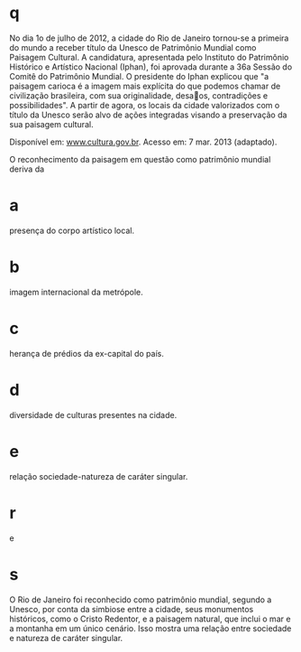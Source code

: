 # q
No dia 1o de julho de 2012, a cidade do Rio de Janeiro tornou-se a primeira do mundo a receber título da Unesco de Patrimônio Mundial como Paisagem Cultural. A candidatura, apresentada pelo Instituto do Patrimônio Histórico e Artístico Nacional (Iphan), foi aprovada durante a 36a Sessão do Comitê do Patrimônio Mundial. O presidente do Iphan explicou que "a paisagem carioca é a imagem mais explícita do que podemos chamar de civilização brasileira, com sua originalidade, desaos, contradições e possibilidades". A partir de agora, os locais da cidade valorizados com o título da Unesco serão alvo de ações integradas visando a preservação da sua paisagem cultural.

Disponível em: www.cultura.gov.br. Acesso em: 7 mar. 2013 (adaptado).

O reconhecimento da paisagem em questão como patrimônio mundial deriva da

# a
presença do corpo artístico local.

# b
imagem internacional da metrópole.

# c
herança de prédios da ex-capital do país.

# d
diversidade de culturas presentes na cidade.

# e
relação sociedade-natureza de caráter singular.

# r
e

# s
O Rio de Janeiro foi reconhecido como patrimônio mundial, segundo a Unesco, por conta da simbiose entre a cidade, seus monumentos históricos, como o Cristo Redentor, e a paisagem natural, que inclui o mar e a montanha em um único cenário. Isso mostra uma relação entre sociedade e natureza de caráter singular.
